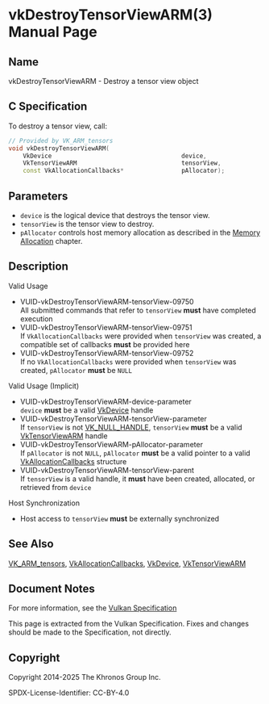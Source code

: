 # vkDestroyTensorViewARM(3) Manual Page

## Name

vkDestroyTensorViewARM - Destroy a tensor view object



## [](#_c_specification)C Specification

To destroy a tensor view, call:

```c++
// Provided by VK_ARM_tensors
void vkDestroyTensorViewARM(
    VkDevice                                    device,
    VkTensorViewARM                             tensorView,
    const VkAllocationCallbacks*                pAllocator);
```

## [](#_parameters)Parameters

- `device` is the logical device that destroys the tensor view.
- `tensorView` is the tensor view to destroy.
- `pAllocator` controls host memory allocation as described in the [Memory Allocation](https://registry.khronos.org/vulkan/specs/latest/html/vkspec.html#memory-allocation) chapter.

## [](#_description)Description

Valid Usage

- [](#VUID-vkDestroyTensorViewARM-tensorView-09750)VUID-vkDestroyTensorViewARM-tensorView-09750  
  All submitted commands that refer to `tensorView` **must** have completed execution
- [](#VUID-vkDestroyTensorViewARM-tensorView-09751)VUID-vkDestroyTensorViewARM-tensorView-09751  
  If `VkAllocationCallbacks` were provided when `tensorView` was created, a compatible set of callbacks **must** be provided here
- [](#VUID-vkDestroyTensorViewARM-tensorView-09752)VUID-vkDestroyTensorViewARM-tensorView-09752  
  If no `VkAllocationCallbacks` were provided when `tensorView` was created, `pAllocator` **must** be `NULL`

Valid Usage (Implicit)

- [](#VUID-vkDestroyTensorViewARM-device-parameter)VUID-vkDestroyTensorViewARM-device-parameter  
  `device` **must** be a valid [VkDevice](https://registry.khronos.org/vulkan/specs/latest/man/html/VkDevice.html) handle
- [](#VUID-vkDestroyTensorViewARM-tensorView-parameter)VUID-vkDestroyTensorViewARM-tensorView-parameter  
  If `tensorView` is not [VK\_NULL\_HANDLE](https://registry.khronos.org/vulkan/specs/latest/man/html/VK_NULL_HANDLE.html), `tensorView` **must** be a valid [VkTensorViewARM](https://registry.khronos.org/vulkan/specs/latest/man/html/VkTensorViewARM.html) handle
- [](#VUID-vkDestroyTensorViewARM-pAllocator-parameter)VUID-vkDestroyTensorViewARM-pAllocator-parameter  
  If `pAllocator` is not `NULL`, `pAllocator` **must** be a valid pointer to a valid [VkAllocationCallbacks](https://registry.khronos.org/vulkan/specs/latest/man/html/VkAllocationCallbacks.html) structure
- [](#VUID-vkDestroyTensorViewARM-tensorView-parent)VUID-vkDestroyTensorViewARM-tensorView-parent  
  If `tensorView` is a valid handle, it **must** have been created, allocated, or retrieved from `device`

Host Synchronization

- Host access to `tensorView` **must** be externally synchronized

## [](#_see_also)See Also

[VK\_ARM\_tensors](https://registry.khronos.org/vulkan/specs/latest/man/html/VK_ARM_tensors.html), [VkAllocationCallbacks](https://registry.khronos.org/vulkan/specs/latest/man/html/VkAllocationCallbacks.html), [VkDevice](https://registry.khronos.org/vulkan/specs/latest/man/html/VkDevice.html), [VkTensorViewARM](https://registry.khronos.org/vulkan/specs/latest/man/html/VkTensorViewARM.html)

## [](#_document_notes)Document Notes

For more information, see the [Vulkan Specification](https://registry.khronos.org/vulkan/specs/latest/html/vkspec.html#vkDestroyTensorViewARM)

This page is extracted from the Vulkan Specification. Fixes and changes should be made to the Specification, not directly.

## [](#_copyright)Copyright

Copyright 2014-2025 The Khronos Group Inc.

SPDX-License-Identifier: CC-BY-4.0